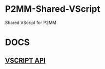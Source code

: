 # P2MM-Shared-VScript
Shared VScript for P2MM

# DOCS

## [VSCRIPT API](https://github.com/Portal-2-Multiplayer-Mod/P2MM-Shared-VScript/blob/main/DOCS/API/api.md)